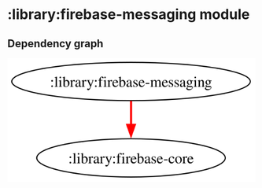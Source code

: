 # :library:firebase-messaging module
## Dependency graph
![Dependency graph](../../docs/images/graphs/dep_graph_library_firebase_messaging.svg)
